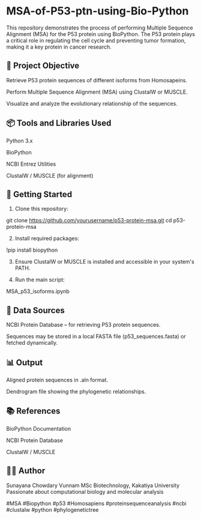 # MSA-of-P53-ptn-using-Bio-Python
This repository demonstrates the process of performing Multiple Sequence Alignment (MSA) for the P53 protein using BioPython. The P53 protein plays a critical role in regulating the cell cycle and preventing tumor formation, making it a key protein in cancer research.

## 🔬 Project Objective

Retrieve P53 protein sequences of different isoforms from Homosapeins.

Perform Multiple Sequence Alignment (MSA) using ClustalW or MUSCLE.

Visualize and analyze the evolutionary relationship of the sequences.


## 📦 Tools and Libraries Used

Python 3.x

BioPython

NCBI Entrez Utilities

ClustalW / MUSCLE (for alignment)



## 🚀 Getting Started

1. Clone this repository:



git clone https://github.com/yourusername/p53-protein-msa.git
cd p53-protein-msa

2. Install required packages:



!pip install biopython

3. Ensure ClustalW or MUSCLE is installed and accessible in your system's PATH.


4. Run the main script:

MSA_p53_isoforms.ipynb

## 🧬 Data Sources

NCBI Protein Database – for retrieving P53 protein sequences.

Sequences may be stored in a local FASTA file (p53_sequences.fasta) or fetched dynamically.


## 📊 Output

Aligned protein sequences in .aln format.

Dendrogram file showing the phylogenetic relationships.


## 📚 References

BioPython Documentation

NCBI Protein Database

ClustalW / MUSCLE


## 👩‍🔬 Author

Sunayana Chowdary Vunnam
MSc Biotechnology, Kakatiya University
Passionate about computational biology and molecular analysis

#MSA #Biopython #p53 #Homosapiens #proteinsequenceanalysis #ncbi 
#clustalw #python #phylogenetictree 
